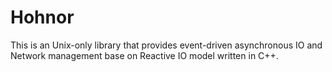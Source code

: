 # Hohnor
This is an Unix-only library that provides event-driven asynchronous IO and Network management base on Reactive IO model written in C++.
